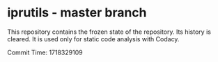 # iprutils - master branch

This repository contains the frozen state of the repository.
Its history is cleared. It is used only for static code
analysis with Codacy.

Commit Time: 1718329109